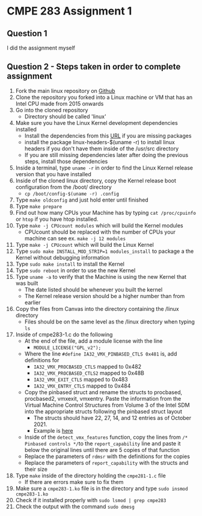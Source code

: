 # CMPE 283 Assignment 1

## Question 1
I did the assignment myself

## Question 2 - Steps taken in order to complete assignment
1. Fork the main linux repository on [Github](https://github.com/torvalds/linux)
2. Clone the repository you forked into a Linux machine or VM that has an Intel CPU made from 2015 onwards
3. Go into the cloned repository
    - Directory should be called 'linux'
4. Make sure you have the Linux Kernel development dependencies installed
    - Install the dependencies from this [URL](https://www.kernel.org/doc/html/latest/process/changes.html#current-minimal-requirements) if you are missing packages
    - install the package linux-headers-$(uname -r) to install linux headers if you don't have them inside of the /usr/src directory
    - If you are still missing dependencies later after doing the previous steps, install those dependencies
5. Inside a terminal, type `uname -r` in order to find the Linux Kernel release version that you have installed
6. Inside of the cloned linux directory, copy the Kernel release boot configuration from the /boot/ directory
    - `cp /boot/config-$(uname -r) .config`
7. Type `make oldconfig` and just hold enter until finished
8. Type `make prepare`
9. Find out how many CPUs your Machine has by typing `cat /proc/cpuinfo` or `htop` if you have htop installed.
10. Type `make -j CPUcount modules` which will build the Kernel modules
    - CPUcount should be replaced with the number of CPUs your machine can see ex. `make -j 12 modules`
11. Type `make -j CPUcount` which will build the Linux Kernel
12. Type `sudo make INSTALL_MOD_STRIP=1 modules_install` to package a the Kernel without debugging information
13. Type `sudo make install` to install the Kernel
14. Type `sudo reboot` in order to use the new Kernel
15. Type `uname -a` to verify that the Machine is using the new Kernel that was built
    - The date listed should be whenever you built the kernel
    - The Kernel release version should be a higher number than from earlier
16. Copy the files from Canvas into the directory containing the /linux directory
    - Files should be on the same level as the /linux directory when typing `ls`
17. Inside of cmpe283-1.c do the following
    - At the end of the file, add a module license with the line
      - `MODULE_LICENSE("GPL_v2");`
    - Where the line `#define IA32_VMX_PINBASED_CTLS 0x481` is, add definitions for
      - `IA32_VMX_PROCBASED_CTLS` mapped to 0x482
      - `IA32_VMX_PROCBASED_CTLS2` mapped to 0x48B
      - `IA32_VMX_EXIT_CTLS` mapped to 0x483
      - `IA32_VMX_ENTRY_CTLS` mapped to 0x484
    - Copy the pinbased struct and rename the structs to procbased, procbased2, vmxexit, vmxentry. Paste the information from the Virtual Machine Control Structures from Volume 3 of the Intel SDM into the appropriate structs following the pinbased struct layout
      - The structs should have 22, 27, 14, and 12 entries as of October 2021.
      - Example is [here](https://github.com/pbustos97/linux/blob/master/cmpe283/cmpe283-1.c)
    - Inside of the `detect_vmx_features` function, copy the lines from `/* Pinbased controls */`to the `report_capability` line and paste it below the original lines until there are 5 copies of that function
    - Replace the parameters of `rdmsr` with the definitions for the copies
    - Replace the parameters of `report_capability` with the structs and their size
18. Type `make` inside of the directory holding the `cmpe281-1.c` file
    - If there are errors make sure to fix them
19. Make sure a `cmpe283-1.ko` file is in the directory and type `sudo insmod cmpe283-1.ko`
20. Check if it installed properly with `sudo lsmod | grep cmpe283`
21. Check the output with the command `sudo dmesg`
